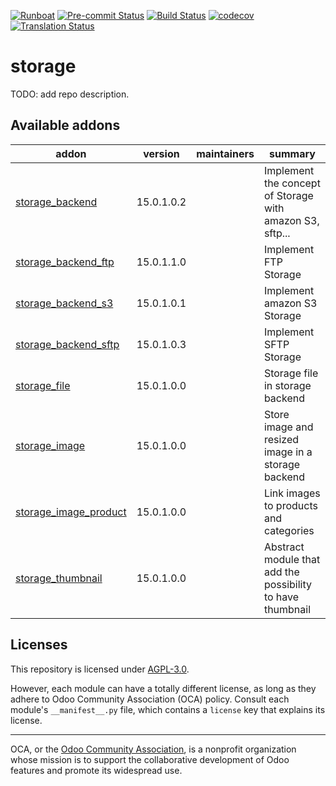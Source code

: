 
[![Runboat](https://img.shields.io/badge/runboat-Try%20me-875A7B.png)](https://runboat.odoo-community.org/builds?repo=OCA/storage&target_branch=15.0)
[![Pre-commit Status](https://github.com/OCA/storage/actions/workflows/pre-commit.yml/badge.svg?branch=15.0)](https://github.com/OCA/storage/actions/workflows/pre-commit.yml?query=branch%3A15.0)
[![Build Status](https://github.com/OCA/storage/actions/workflows/test.yml/badge.svg?branch=15.0)](https://github.com/OCA/storage/actions/workflows/test.yml?query=branch%3A15.0)
[![codecov](https://codecov.io/gh/OCA/storage/branch/15.0/graph/badge.svg)](https://codecov.io/gh/OCA/storage)
[![Translation Status](https://translation.odoo-community.org/widgets/storage-15-0/-/svg-badge.svg)](https://translation.odoo-community.org/engage/storage-15-0/?utm_source=widget)

<!-- /!\ do not modify above this line -->

# storage

TODO: add repo description.

<!-- /!\ do not modify below this line -->

<!-- prettier-ignore-start -->

[//]: # (addons)

Available addons
----------------
addon | version | maintainers | summary
--- | --- | --- | ---
[storage_backend](storage_backend/) | 15.0.1.0.2 |  | Implement the concept of Storage with amazon S3, sftp...
[storage_backend_ftp](storage_backend_ftp/) | 15.0.1.1.0 |  | Implement FTP Storage
[storage_backend_s3](storage_backend_s3/) | 15.0.1.0.1 |  | Implement amazon S3 Storage
[storage_backend_sftp](storage_backend_sftp/) | 15.0.1.0.3 |  | Implement SFTP Storage
[storage_file](storage_file/) | 15.0.1.0.0 |  | Storage file in storage backend
[storage_image](storage_image/) | 15.0.1.0.0 |  | Store image and resized image in a storage backend
[storage_image_product](storage_image_product/) | 15.0.1.0.0 |  | Link images to products and categories
[storage_thumbnail](storage_thumbnail/) | 15.0.1.0.0 |  | Abstract module that add the possibility to have thumbnail

[//]: # (end addons)

<!-- prettier-ignore-end -->

## Licenses

This repository is licensed under [AGPL-3.0](LICENSE).

However, each module can have a totally different license, as long as they adhere to Odoo Community Association (OCA)
policy. Consult each module's `__manifest__.py` file, which contains a `license` key
that explains its license.

----
OCA, or the [Odoo Community Association](http://odoo-community.org/), is a nonprofit
organization whose mission is to support the collaborative development of Odoo features
and promote its widespread use.
